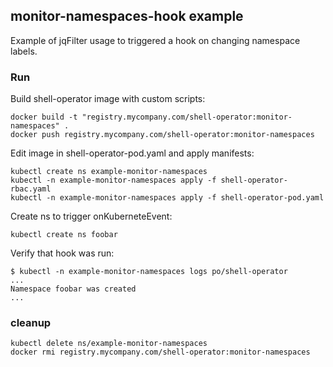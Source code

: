 ## monitor-namespaces-hook example

Example of jqFilter usage to triggered a hook on changing namespace labels.


### Run

Build shell-operator image with custom scripts:

```shell
docker build -t "registry.mycompany.com/shell-operator:monitor-namespaces" .
docker push registry.mycompany.com/shell-operator:monitor-namespaces
```

Edit image in shell-operator-pod.yaml and apply manifests:

```shell
kubectl create ns example-monitor-namespaces
kubectl -n example-monitor-namespaces apply -f shell-operator-rbac.yaml
kubectl -n example-monitor-namespaces apply -f shell-operator-pod.yaml
```

Create ns to trigger onKuberneteEvent:

```shell
kubectl create ns foobar
```

Verify that hook was run:

```shell
$ kubectl -n example-monitor-namespaces logs po/shell-operator
...
Namespace foobar was created
...
```

### cleanup

```shell
kubectl delete ns/example-monitor-namespaces
docker rmi registry.mycompany.com/shell-operator:monitor-namespaces
```

